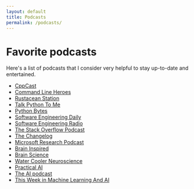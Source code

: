 ```yaml
---
layout: default
title: Podcasts
permalink: /podcasts/
---
```


<h1>Favorite podcasts</h1>

Here's a list of podcasts that I consider very helpful to stay up-to-date and entertained.

* [CppCast](https://cppcast.com/)
* [Command Line Heroes](https://www.redhat.com/en/command-line-heroes)
* [Rustacean Station](https://rustacean-station.org/)
* [Talk Python To Me](https://talkpython.fm/)
* [Python Bytes](https://pythonbytes.fm/)
* [Software Engineering Daily](https://softwareengineeringdaily.com/)
* [Software Engineering Radio](https://www.se-radio.net/)
* [The Stack Overflow Podcast](https://stackoverflow.blog/podcast/)
* [The Changelog](https://changelog.com/podcast)
* [Microsoft Research Podcast](https://www.microsoft.com/en-us/research/blog/category/podcast/)
* [Brain Inspired](https://braininspired.co/podcast/)
* [Brain Science](https://brainsciencepodcast.com/)
* [Water Cooler Neuroscience](https://watercoolerneuroscience.co.uk/)
* [Practical AI](https://changelog.com/practicalai)
* [The AI podcast](https://blogs.nvidia.com/ai-podcast/)
* [This Week in Machine Learning And AI](https://twimlai.com/)